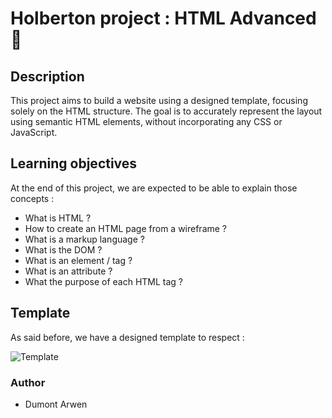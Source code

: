# Holberton project : HTML Advanced :hibiscus:

## Description

This project aims to build a website using a designed template, focusing solely on the HTML structure. The goal is to accurately represent the layout using semantic HTML elements, without incorporating any CSS or JavaScript.

## Learning objectives

At the end of this project, we are expected to be able to explain those concepts :

- What is HTML ?
- How to create an HTML page from a wireframe ?
- What is a markup language ?
- What is the DOM ?
- What is an element / tag ?
- What is an attribute ?
- What the purpose of each HTML tag ?

## Template

As said before, we have a designed template to respect :

![Template](/holbertonschool-web-development/css_advanced/assets/rendu.png)

### Author

- Dumont Arwen
